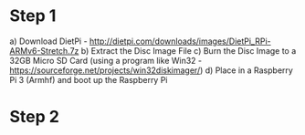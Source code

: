 # Step 1
a) Download DietPi - http://dietpi.com/downloads/images/DietPi_RPi-ARMv6-Stretch.7z
b) Extract the Disc Image File
c) Burn the Disc Image to a 32GB Micro SD Card (using a program like Win32 - https://sourceforge.net/projects/win32diskimager/)
d) Place in a Raspberry Pi 3 (Armhf) and boot up the Raspberry Pi

# Step 2
